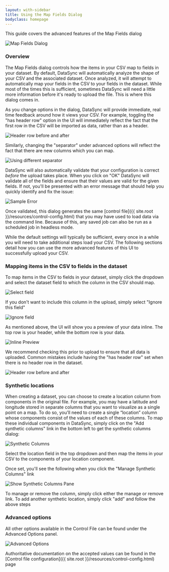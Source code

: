 ```yaml
---
layout: with-sidebar
title: Using the Map Fields Dialog
bodyclass: homepage
---
```


This guide covers the advanced features of the Map Fields dialog

![Map Fields Dialog](/datasync/images/map_fields.png)


### Overview

The Map Fields dialog controls how the items in your CSV map to fields in your dataset.  By default, DataSync will automatically analyze the shape of your CSV and the associated dataset.  Once analyzed, it will attempt to automatically map your fields in the CSV to your fields in the dataset.  While most of the times this is sufficient, sometimes DataSync will need a little more information before it's ready to upload the file.  This is where this dialog comes in.  

As you change options in the dialog, DataSync will provide immediate, real time feedback around how it views your CSV.  For example, toggling the "has header row" option in the UI will immediately reflect the fact that the first row in the CSV will be imported as data, rather than as a header.  

![Header row before and after](/datasync/images/header_row_before_after.png)

Similarly, changing the "separator" under advanced options will reflect the fact that there are new columns which you can map.

![Using different separator](/datasync/images/different_separator.png)

DataSync will also automatically validate that your configuration is correct *before* the upload takes place.  When you click on "OK" DataSync will validate all of the fields and ensure that their values are valid for the given fields.  If not, you'll be presented with an error message that should help you quickly identify and fix the issue:

![Sample Error](/datasync/images/sample_error.png)

Once validated, this dialog generates the same [control file]({{ site.root }}/resources/control-config.html) that you may have used to load data via the command line.  Because of this, any saved job can also be run as a scheduled job in headless mode. 

While the default settings will typically be sufficient, every once in a while you will need to take additional steps load your CSV.  The following sections detail how you can use the more advanced features of this UI to successfully upload your CSV. 

### Mapping items in the CSV to fields in the dataset

To map items in the CSV to fields in your dataset, simply click the dropdown and select the dataset field to which the column in the CSV should map.

![Select field](/datasync/images/select_field.png)

If you don't want to include this column in the upload, simply select "Ignore this field"

![Ignore field](/datasync/images/ignore_field.png)

As mentioned above, the UI will show you a preview of your data inline.  The top row is your header, while the bottom row is your data.  

![Inline Preview](/datasync/images/inline.png)

We recommend checking this prior to upload to ensure that all data is uploaded.  Common mistakes include having the "has header row" set when there is no header row in the dataset. 

![Header row before and after](/datasync/images/header_row_before_after.png)

### Synthetic locations

When creating a dataset, you can choose to create a location column from components in the original file.  For example, you may have a latitude and longitude stored in separate columns that you want to visualize as a single point on a map.  To do so, you’ll need to create a single “location” column whose components consist of the values of each of these columns.  To map these individual components in DataSync, simply click on the "Add synthetic columns" link in the bottom left to get the synthetic columns dialog:

![Synthetic Columns](/datasync/images/synthetic_columns.png)

Select the location field in the top dropdown and then map the items in your CSV to the components of your location component.  

Once set, you'll see the following when you click the "Manage Synthetic Columns" link

![Show Synthetic Columns Pane](/datasync/images/show_synthetic_columns.png)

To manage or remove the column, simply click either the manage or remove link.  To add another synthetic location, simply click "add" and follow the above steps

### Advanced options

All other options available in the Control File can be found under the Advanced Options panel.  

![Advanced Options](/datasync/images/advanced_options.png)

Authoritative documentation on the accepted values can be found in the [Control file configuration]({{ site.root }}/resources/control-config.html) page
